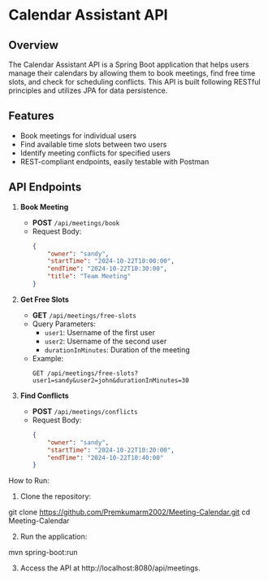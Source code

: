 # Calendar Assistant API

## Overview
The Calendar Assistant API is a Spring Boot application that helps users manage their calendars by allowing them to book meetings, find free time slots, and check for scheduling conflicts. This API is built following RESTful principles and utilizes JPA for data persistence.

## Features
- Book meetings for individual users
- Find available time slots between two users
- Identify meeting conflicts for specified users
- REST-compliant endpoints, easily testable with Postman

## API Endpoints
1. **Book Meeting**
   - **POST** `/api/meetings/book`
   - Request Body:
     ```json
     {
         "owner": "sandy",
         "startTime": "2024-10-22T10:00:00",
         "endTime": "2024-10-22T10:30:00",
         "title": "Team Meeting"
     }
     ```

2. **Get Free Slots**
   - **GET** `/api/meetings/free-slots`
   - Query Parameters:
     - `user1`: Username of the first user
     - `user2`: Username of the second user
     - `durationInMinutes`: Duration of the meeting
   - Example:
     ```
     GET /api/meetings/free-slots?user1=sandy&user2=john&durationInMinutes=30
     ```

3. **Find Conflicts**
   - **POST** `/api/meetings/conflicts`
   - Request Body:
     ```json
     {
         "owner": "sandy",
         "startTime": "2024-10-22T10:20:00",
         "endTime": "2024-10-22T10:40:00"
     }
     ```
How to Run:
1. Clone the repository:

git clone https://github.com/Premkumarm2002/Meeting-Calendar.git
cd Meeting-Calendar

2. Run the application:

mvn spring-boot:run

3. Access the API at http://localhost:8080/api/meetings.

